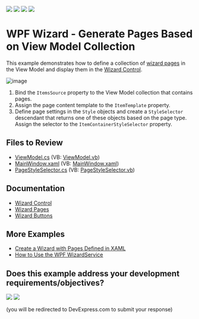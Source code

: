 <!-- default badges list -->
![](https://img.shields.io/endpoint?url=https://codecentral.devexpress.com/api/v1/VersionRange/128657953/24.2.1%2B)
[![](https://img.shields.io/badge/Open_in_DevExpress_Support_Center-FF7200?style=flat-square&logo=DevExpress&logoColor=white)](https://supportcenter.devexpress.com/ticket/details/T415475)
[![](https://img.shields.io/badge/📖_How_to_use_DevExpress_Examples-e9f6fc?style=flat-square)](https://docs.devexpress.com/GeneralInformation/403183)
[![](https://img.shields.io/badge/💬_Leave_Feedback-feecdd?style=flat-square)](#does-this-example-address-your-development-requirementsobjectives)
<!-- default badges end -->

# WPF Wizard - Generate Pages Based on View Model Collection

This example demonstrates how to define a collection of [wizard pages](https://docs.devexpress.com/WPF/115997/controls-and-libraries/navigation-controls/wizard-control/pages) in the View Model and display them in the [Wizard Control](https://docs.devexpress.com/WPF/115979/controls-and-libraries/navigation-controls/wizard-control).

![image](https://user-images.githubusercontent.com/65009440/227187637-e583a760-7e1b-4e52-8927-1d330e7f678c.png)

1. Bind the `ItemsSource` property to the View Model collection that contains pages.
2. Assign the page content template to the `ItemTemplate` property.
3. Define page settings in the `Style` objects and create a `StyleSelector` descendant that returns one of these objects based on the page type. Assign the selector to the `ItemContainerStyleSelector` property.

## Files to Review

* [ViewModel.cs](./CS/DXSample/ViewModel.cs) (VB: [ViewModel.vb](./VB/DXSample/ViewModel.vb))
* [MainWindow.xaml](./CS/DXSample/MainWindow.xaml) (VB: [MainWindow.xaml](./VB/DXSample/MainWindow.xaml))
* [PageStyleSelector.cs](./CS/DXSample/PageStyleSelector.cs) (VB: [PageStyleSelector.vb](./VB/DXSample/PageStyleSelector.vb))

## Documentation

* [Wizard Control](https://docs.devexpress.com/WPF/115979/controls-and-libraries/navigation-controls/wizard-control)
* [Wizard Pages](https://docs.devexpress.com/WPF/115997/controls-and-libraries/navigation-controls/wizard-control/pages)
* [Wizard Buttons](https://docs.devexpress.com/WPF/115998/controls-and-libraries/navigation-controls/wizard-control/buttons)

## More Examples

* [Create a Wizard with Pages Defined in XAML](https://github.com/DevExpress-Examples/wpf-create-a-wizard-with-pages-defined-in-xaml)
* [How to Use the WPF WizardService](https://github.com/DevExpress-Examples/how-to-use-the-wpf-wizardservice)
<!-- feedback -->
## Does this example address your development requirements/objectives?

[<img src="https://www.devexpress.com/support/examples/i/yes-button.svg"/>](https://www.devexpress.com/support/examples/survey.xml?utm_source=github&utm_campaign=wpf-wizard-generate-pages-based-on-view-model-collection&~~~was_helpful=yes) [<img src="https://www.devexpress.com/support/examples/i/no-button.svg"/>](https://www.devexpress.com/support/examples/survey.xml?utm_source=github&utm_campaign=wpf-wizard-generate-pages-based-on-view-model-collection&~~~was_helpful=no)

(you will be redirected to DevExpress.com to submit your response)
<!-- feedback end -->
